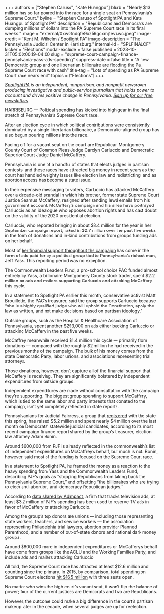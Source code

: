 +++
authors = ["Stephen Caruso", "Kate Huangpu"]
blurb = "Nearly $13 million has so far poured into the race for a single seat on Pennsylvania’s Supreme Court."
byline = "Stephen Caruso of Spotlight PA and Kate Huangpu of Spotlight PA"
description = "Republicans and Democrats are dumping millions of dollars into the PA Supreme Court race in its final weeks."
image = "external/0xw0tndqfe9xz56gcxmj1ev4wc.jpeg"
image-credit = "Kent M. Wilhelm / Spotlight PA"
image-description = "The Pennsylvania Judicial Center in Harrisburg."
internal-id = "SPLFINALCF"
kicker = "Elections"
modal-exclude = false
published = 2023-10-31T05:00:00.19-04:00
slug = "supreme-court-campaign-finance-pennsylvania-yass-ads-spending"
suppress-date = false
title = "A new Democratic group and one libertarian billionaire are flooding the Pa. Supreme Court race with cash"
title-tag = "Lots of spending as PA Supreme Court race nears end"
topics = ["Elections"]
+++

<a href="https://www.spotlightpa.org/"><em>Spotlight PA</em></a><em> is an independent, nonpartisan, and nonprofit newsroom producing investigative and public-service journalism that holds power to account and drives positive change in Pennsylvania. </em><a href="https://www.spotlightpa.org/newsletters"><em>Sign up for our free newsletters</em></a><em>.</em>

HARRISBURG — Political spending has kicked into high gear in the final stretch of Pennsylvania’s Supreme Court race.

After an election cycle in which political contributions were consistently dominated by a single libertarian billionaire, a Democratic-aligned group has also begun pouring millions into the race.

Facing off for a vacant seat on the court are Republican Montgomery County Court of Common Pleas Judge Carolyn Carluccio and Democratic Superior Court Judge Daniel McCaffery.

<script src="https://www.spotlightpa.org/embed.js" async></script><div data-spl-embed-version="1" data-spl-src="https://www.spotlightpa.org/embeds/newsletter/"></div>

Pennsylvania is one of a handful of states that elects judges in partisan contests, and these races have attracted big money in recent years as the court has handled weighty issues like election law and redistricting, and as abortion access has become a state issue.

In their expensive messaging to voters, Carluccio has attacked McCaffery over a decade-old scandal in which his brother, former state Supreme Court Justice Seamus McCaffery, resigned after sending lewd emails from his government account. McCaffery’s campaign and his allies have portrayed Carluccio as an idealogue who opposes abortion rights and has cast doubt on the validity of the 2020 presidential election.

Carluccio, who reported bringing in about $3.4 million for the year in her September campaign report, raked in $2.7 million over the past five weeks in the form of donations and in-kind contributions from groups funding ads on her behalf.

Most of <a href="https://www.spotlightpa.org/news/2023/10/pennsylvania-judicial-court-elections-jeff-yass-campaign-finance/">her financial support throughout the campaign</a> has come in the form of ads paid for by a political group tied to Pennsylvania’s richest man, Jeff Yass. This reporting period was no exception.

The Commonwealth Leaders Fund, a pro-school choice PAC funded almost entirely by Yass, a billionaire Montgomery County stock trader, spent $2.2 million on ads and mailers supporting Carluccio and attacking McCaffery this cycle.

In a statement to Spotlight PA earlier this month, conservative activist Matt Brouillette, the PAC’s treasurer, said the group supports Carluccio because “she is a highly qualified judge who will uphold the Constitution, apply the law as written, and not make decisions based on partisan ideology.”

Outside groups, such as the Hospital &amp; Healthcare Association of Pennsylvania, spent another $293,000 on ads either backing Carluccio or attacking McCaffery in the past five weeks.

McCaffrey meanwhile received $1.4 million this cycle — primarily from donations — compared with the roughly $2 million he had received in the previous months of the campaign. The bulk of his money comes from the state Democratic Party, labor unions, and associations representing trial attorneys.

Those donations, however, don’t capture all of the financial support that McCaffery is receiving. They are significantly bolstered by independent expenditures from outside groups.

Independent expenditures are made without consultation with the campaign they’re supporting. The biggest group spending to support McCaffery, which is tied to the same labor and party interests that donated to the campaign, isn’t yet completely reflected in state reports.

Pennsylvanians for Judicial Fairness, a group that <a href="https://www.pavoterservices.pa.gov/ElectionInfo/CommitteeInfo.aspx?ID=21120">registered</a> with the state this spring, has raised $5.2 million and spent nearly $4 million over the last month on Democrats’ statewide judicial candidates, according to its most recent campaign finance report shared by the group’s treasurer, election law attorney Adam Bonin.

Around $600,000 from PJF is already reflected in the commonwealth’s list of independent expenditures on McCaffrey’s behalf, but much is not. Bonin, however, said most of the funding is focused on the Supreme Court race.

In a statement to Spotlight PA, he framed the money as a reaction to the heavy spending from Yass and the Commonwealth Leaders Fund, describing PJF’s goals as “stopping Republicans from taking back the Pennsylvania Supreme Court,” and offsetting “the billionaires who are trying to elect anti-abortion, anti-democracy Republican judges.”

According to <a href="https://x.com/AdImpact_Pol/status/1716903629825905075?s=20">data shared by AdImpact</a>, a firm that tracks television ads, at least $3.2 million of PJF’s spending has been used to reserve TV ads in favor of McCaffery or attacking Carluccio.

Among the group’s top donors are unions — including those representing state workers, teachers, and service workers — the association representing Philadelphia trial lawyers, abortion provider Planned Parenthood, and a number of out-of-state donors and national dark money groups.

Around $800,000 more in independent expenditures on McCaffery’s behalf have come from groups like the ACLU and the Working Families Party, and include ads and mailers attacking Carluccio.

<script src="https://www.spotlightpa.org/embed.js" async></script><div data-spl-embed-version="1" data-spl-src="https://www.spotlightpa.org/embeds/donate/"></div>

All told, the Supreme Court race has attracted at least $12.6 million and counting since the primary. In 2015, by comparison, total spending on Supreme Court elections <a href="https://www.brennancenter.org/our-work/analysis-opinion/spending-pennsylvania-supreme-court-race-tops-out-over-165-million">hit $16.5 million</a> with three seats open.

No matter who wins the high court’s vacant seat, it won’t flip the balance of power; four of the current justices are Democrats and two are Republicans.

However, the outcome could make a big difference in the court’s partisan makeup later in the decade, when several judges are up for reelection.

